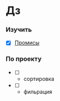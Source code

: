 # Дз

### Изучить

- [x] [Промисы](https://learn.javascript.ru/promise)

### По проекту

- [ ] - сортировка        
- [ ] - фильрация 
  

